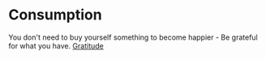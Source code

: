 # Consumption

You don't need to buy yourself something to become happier - Be grateful for what you have.
[Gratitude](Gratitude.md)

